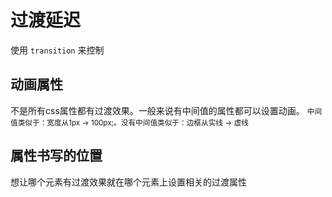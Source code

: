 # 过渡延迟
使用 `transition` 来控制


## 动画属性
不是所有css属性都有过渡效果。一般来说有中间值的属性都可以设置动画。 <small>中间值类似于：宽度从1px -> 100px;。没有中间值类似于：边框从实线 -> 虚线</small>


## 属性书写的位置
想让哪个元素有过渡效果就在哪个元素上设置相关的过渡属性